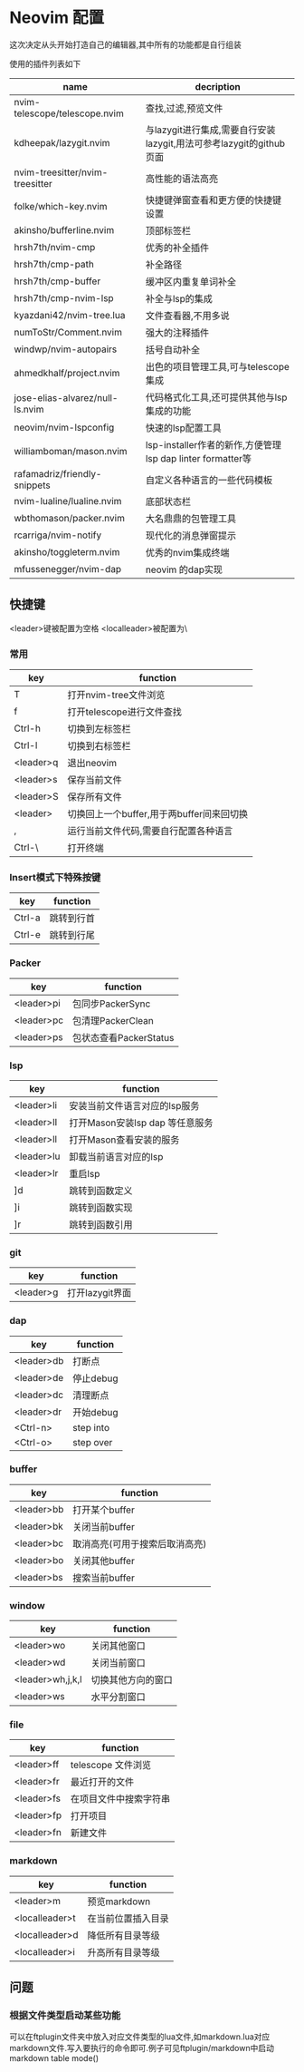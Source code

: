 # Neovim 配置

这次决定从头开始打造自己的编辑器,其中所有的功能都是自行组装

使用的插件列表如下

| name                            | decription                                                          |
|---------------------------------|---------------------------------------------------------------------|
| nvim-telescope/telescope.nvim   | 查找,过滤,预览文件                                                  |
| kdheepak/lazygit.nvim           | 与lazygit进行集成,需要自行安装lazygit,用法可参考lazygit的github页面 |
| nvim-treesitter/nvim-treesitter | 高性能的语法高亮                                                    |
| folke/which-key.nvim            | 快捷键弹窗查看和更方便的快捷键设置                                  |
| akinsho/bufferline.nvim         | 顶部标签栏                                                          |
| hrsh7th/nvim-cmp                | 优秀的补全插件                                                      |
| hrsh7th/cmp-path                | 补全路径                                                            |
| hrsh7th/cmp-buffer              | 缓冲区内重复单词补全                                                |
| hrsh7th/cmp-nvim-lsp            | 补全与lsp的集成                                                     |
| kyazdani42/nvim-tree.lua        | 文件查看器,不用多说                                                 |
| numToStr/Comment.nvim           | 强大的注释插件                                                      |
| windwp/nvim-autopairs           | 括号自动补全                                                        |
| ahmedkhalf/project.nvim         | 出色的项目管理工具,可与telescope集成                                |
| jose-elias-alvarez/null-ls.nvim | 代码格式化工具,还可提供其他与lsp集成的功能                          |
| neovim/nvim-lspconfig           | 快速的lsp配置工具                                                   |
| williamboman/mason.nvim         | lsp-installer作者的新作,方便管理lsp dap linter formatter等          |
| rafamadriz/friendly-snippets    | 自定义各种语言的一些代码模板                                        |
| nvim-lualine/lualine.nvim       | 底部状态栏                                                          |
| wbthomason/packer.nvim          | 大名鼎鼎的包管理工具                                                |
| rcarriga/nvim-notify            | 现代化的消息弹窗提示                                                |
| akinsho/toggleterm.nvim         | 优秀的nvim集成终端                                                  |
| mfussenegger/nvim-dap           | neovim 的dap实现                                                    |


## 快捷键
 \<leader>键被配置为空格
 \<localleader>被配置为\\
### 常用
| key            | function                                  |
|----------------|-------------------------------------------|
| T              | 打开nvim-tree文件浏览                     |
| f              | 打开telescope进行文件查找                 |
| Ctrl-h         | 切换到左标签栏                            |
| Ctrl-l         | 切换到右标签栏                            |
| \<leader>q     | 退出neovim                                |
| \<leader>s     | 保存当前文件                              |
| \<leader>S     | 保存所有文件                              |
| \<leader><tab> | 切换回上一个buffer,用于两buffer间来回切换 |
| ,              | 运行当前文件代码,需要自行配置各种语言     |
| Ctrl-\\        | 打开终端                                  |

### Insert模式下特殊按键
| key    | function   |
|--------|------------|
| Ctrl-a | 跳转到行首 |
| Ctrl-e | 跳转到行尾 |

### Packer 
| key         | function               |
|-------------|------------------------|
| \<leader>pi | 包同步PackerSync       |
| \<leader>pc | 包清理PackerClean      |
| \<leader>ps | 包状态查看PackerStatus |

### lsp
| key         | function                        |
|-------------|---------------------------------|
| \<leader>li | 安装当前文件语言对应的lsp服务   |
| \<leader>lI | 打开Mason安装lsp dap 等任意服务 |
| \<leader>ll | 打开Mason查看安装的服务         |
| \<leader>lu | 卸载当前语言对应的lsp           |
| \<leader>lr | 重启lsp                         |
| ]d          | 跳转到函数定义                  |
| ]i          | 跳转到函数实现                  |
| ]r          | 跳转到函数引用                  |

### git
| key        | function        |
|------------|-----------------|
| \<leader>g | 打开lazygit界面 |

### dap
| key         | function  |
|-------------|-----------|
| \<leader>db | 打断点    |
| \<leader>de | 停止debug |
| \<leader>dc | 清理断点  |
| \<leader>dr | 开始debug |
| \<Ctrl-n>   | step into |
| \<Ctrl-o>   | step over |

### buffer
| key         | function                       |
|-------------|--------------------------------|
| \<leader>bb | 打开某个buffer                 |
| \<leader>bk | 关闭当前buffer                 |
| \<leader>bc | 取消高亮(可用于搜索后取消高亮) |
| \<leader>bo | 关闭其他buffer                 |
| \<leader>bs | 搜索当前buffer                 |

### window
| key               | function           |
|-------------------|--------------------|
| \<leader>wo       | 关闭其他窗口       |
| \<leader>wd       | 关闭当前窗口       |
| \<leader>wh,j,k,l | 切换其他方向的窗口 |
| \<leader>ws       | 水平分割窗口       |


### file
| key         | function               |
|-------------|------------------------|
| \<leader>ff | telescope 文件浏览     |
| \<leader>fr | 最近打开的文件         |
| \<leader>fs | 在项目文件中搜索字符串 |
| \<leader>fp | 打开项目               |
| \<leader>fn | 新建文件               |

### markdown
| key             | function           |
|-----------------|--------------------|
| \<leader>m      | 预览markdown       |
| \<localleader>t | 在当前位置插入目录 |
| \<localleader>d | 降低所有目录等级   |
| \<localleader>i | 升高所有目录等级   |


## 问题
### 根据文件类型启动某些功能
可以在ftplugin文件夹中放入对应文件类型的lua文件,如markdown.lua对应markdown文件.写入要执行的命令即可.例子可见ftplugin/markdown中启动markdown table mode()







